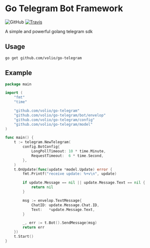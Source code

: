 # Go Telegram Bot Framework

![GitHub](https://img.shields.io/github/license/volio/go-telegram)
[![Travis](https://api.travis-ci.org/volio/go-telegram.svg?branch=master)](https://travis-ci.org/volio/go-telegram)

A simple and powerful golang telegram sdk

## Usage
`go get github.com/volio/go-telegram`

## Example

```go
package main

import (
	"fmt"
	"time"

	"github.com/volio/go-telegram"
	"github.com/volio/go-telegram/bot/envelop"
	"github.com/volio/go-telegram/config"
	"github.com/volio/go-telegram/model"
)

func main() {
	t := telegram.NewTelegram(
		config.BotConfig{
			LongPollTimeout: 10 * time.Minute,
			RequestTimeout:  6 * time.Second,
		},
	)
	t.OnUpdate(func(update *model.Update) error {
		fmt.Printf("receive update: %+v\n", update)

		if update.Message == nil || update.Message.Text == nil {
			return nil
		}

		msg := envelop.TextMessage{
			ChatID: update.Message.Chat.ID,
			Text:   *update.Message.Text,
		}

		_, err := t.Bot().SendMessage(msg)
		return err
	})
	t.Start()
}
```
